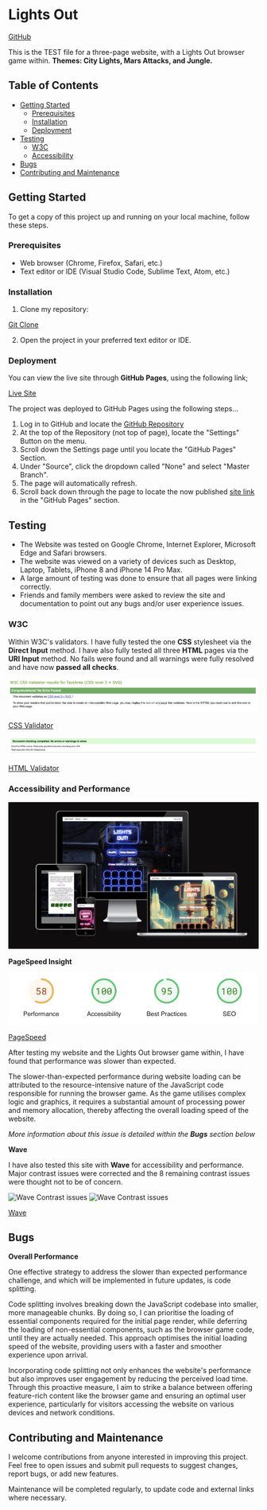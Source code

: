# Lights Out 

[GitHub](https://orgnatedrake.github.io/milestone-project-2/)

This is the TEST file for a three-page website, with a Lights Out browser game within. **Themes: City Lights, Mars Attacks, and Jungle.**
## Table of Contents

- [Getting Started](#getting-started)
  - [Prerequisites](#prerequisites)
  - [Installation](#installation)
  - [Deployment](#deployment)
- [Testing](#testing)
  - [W3C](#w3c)
  - [Accessibility](#accessibility)
- [Bugs](#bugs)
- [Contributing and Maintenance](#contributing-and-maintenance)

## Getting Started

To get a copy of this project up and running on your local machine, follow these steps.
### Prerequisites

- Web browser (Chrome, Firefox, Safari, etc.)
- Text editor or IDE (Visual Studio Code, Sublime Text, Atom, etc.)
### Installation

1. Clone my repository:

[Git Clone](https://github.com/OrgNateDrake/milestone-project-2)

2. Open the project in your preferred text editor or IDE.
### Deployment

You can view the live site through **GitHub Pages**, using the following link; 

[Live Site](https://orgnatedrake.github.io/milestone-project-2)

The project was deployed to GitHub Pages using the following steps...

1. Log in to GitHub and locate the [GitHub Repository](https://github.com/)
2. At the top of the Repository (not top of page), locate the "Settings" Button on the menu.
3. Scroll down the Settings page until you locate the "GitHub Pages" Section.
4. Under "Source", click the dropdown called "None" and select "Master Branch".
5. The page will automatically refresh.
6. Scroll back down through the page to locate the now published [site link](https://github.com) in the "GitHub Pages" section.
## Testing

- The Website was tested on Google Chrome, Internet Explorer, Microsoft Edge and Safari browsers.
- The website was viewed on a variety of devices such as Desktop, Laptop, Tablets, iPhone 8 and iPhone 14 Pro Max.
- A large amount of testing was done to ensure that all pages were linking correctly.
- Friends and family members were asked to review the site and documentation to point out any bugs and/or user experience issues.
### W3C

Within W3C's validators. I have fully tested the one **CSS** stylesheet via the **Direct Input** method. I have also fully tested all three **HTML** pages via the **URI Input** method. No fails were found and all warnings were fully resolved and have now **passed all checks**.

![W3C CSS Validation](/assets/docs/lights-out-css-pass.jpeg)

[CSS Validator](https://jigsaw.w3.org/css-validator/)

![W3C HTML Validation](/assets/docs/lights-out-html-pass.jpeg)

[HTML Validator](https://validator.w3.org)
### Accessibility and Performance

![I Am Responsive](/assets/docs/responsive-demo.jpeg)

**PageSpeed Insight**

![PageSpeed Insight](/assets/docs/pagespeed-insight.jpeg)

[PageSpeed](https://pagespeed.web.dev)

After testing my website and the Lights Out browser game within, I have found that performance was slower than expected.

The slower-than-expected performance during website loading can be attributed to the resource-intensive nature of the JavaScript code responsible for running the browser game. As the game utilises complex logic and graphics, it requires a substantial amount of processing power and memory allocation, thereby affecting the overall loading speed of the website.

*More information about this issue is detailed within the **Bugs** section below*

**Wave**

I have also tested this site with **Wave** for accessibility and performance. Major contrast issues were corrected and the 8 remaining contrast issues were thought not to be of concern.

![Wave Contrast issues](#)
![Wave Contrast issues](#)

[Wave](https://wave.webaim.org)

## Bugs

**Overall Performance**

One effective strategy to address the slower than expected performance challenge, and which will be implemented in future updates, is code splitting.

Code splitting involves breaking down the JavaScript codebase into smaller, more manageable chunks. By doing so, I can prioritise the loading of essential components required for the initial page render, while deferring the loading of non-essential components, such as the browser game code, until they are actually needed. This approach optimises the initial loading speed of the website, providing users with a faster and smoother experience upon arrival.

Incorporating code splitting not only enhances the website's performance but also improves user engagement by reducing the perceived load time. Through this proactive measure, I aim to strike a balance between offering feature-rich content like the browser game and ensuring an optimal user experience, particularly for visitors accessing the website on various devices and network conditions.
## Contributing and Maintenance

I welcome contributions from anyone interested in improving this project. Feel free to open issues and submit pull requests to suggest changes, report bugs, or add new features.

Maintenance will be completed regularly, to update code and external links where necessary.
